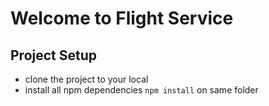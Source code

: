 # Welcome to Flight Service

## Project Setup

 - clone the project to your local
 - install all npm dependencies `npm install` on same folder
 